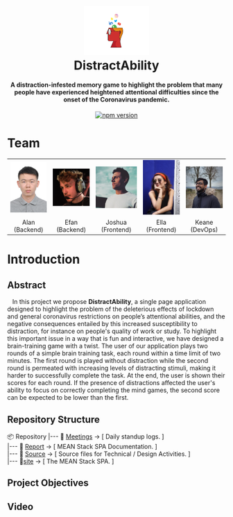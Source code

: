 <h1 align="center">
<center>
<img src="Report/00-Introduction/images/image001_logo.png" alt="drawing" width="150"/>
<br>
DistractAbility
</h1>

<h4 align="center">A distraction-infested memory game to highlight the problem that many people have experienced heightened attentional difficulties since the onset of the Coronavirus pandemic.</h4>

<p align="center">
  <a href="https://badge.fury.io/js/%40angular%2Fcore"><img src="https://badge.fury.io/js/%40angular%2Fcore.svg" alt="npm version" 	height="18"></a>
</p>

# Team
<table style="width:100%">
    <tr>
        <td><center><img src="Report/00-Introduction/images/image002_alan.jpg" width="100"></center></td>
        <td><center><img src="Report/00-Introduction/images/image003_efan.png" width="100"></center></td>
        <td><center><img src="Report/00-Introduction/images/image004_josh.jpg" width="100"></center></td>
        <td><center><img src="Report/00-Introduction/images/image005_ella.jpg" width="100"></center></td>
        <td><center><img src="Report/00-Introduction/images/image006_keane.jpeg" width="100"></center></td>
    </tr>
    <tr>
        <td colspan="1"><center>Alan (Backend)</center></td>
        <td colspan="1"><center>Efan (Backend)</center></td>
        <td colspan="1"><center>Joshua (Frontend)</center></td>
        <td colspan="1"><center>Ella (Frontend)</center></td>
        <td colspan="1"><center>Keane (DevOps)</center></td>
    </tr>
</table>

# Introduction
## Abstract
&nbsp;&nbsp; In this project we propose **DistractAbility**, a single page application designed to highlight the problem of the deleterious effects of lockdown and general coronavirus restrictions on people’s attentional abilities, and the negative consequences entailed by this increased susceptibility to distraction, for instance on people's quality of work or study. To highlight this important issue in a way that is fun and interactive, we have designed a brain-training game with a twist. The user of our application plays two rounds of a simple brain training task, each round within a time limit of two minutes. The first round is played without distraction while the second round is permeated with increasing levels of distracting stimuli, making it harder to successfully complete the task. At the end, the user is shown their scores for each round. If the presence of distractions affected the user's ability to focus on correctly completing the mind games, the second score can be expected to be lower than the first.

## Repository Structure
 📦 Repository
 |--- 📂 [Meetings](Meetings/README.md) &#8594; [ Daily standup logs. ]  
 |--- 📂 [Report](Report/README.md) &#8594; [ MEAN Stack SPA Documentation. ]  
 |--- 📂 [Source](https://github.com/keane-fernandes/Group1Project/tree/keane-documentation/Source) &#8594; [ Source files for Technical / Design Activities. ]  
 |--- 📂[site](https://github.com/keane-fernandes/Group1Project/tree/keane-documentation/site) &#8594; [ The MEAN Stack SPA. ]  



## Project Objectives
## Video